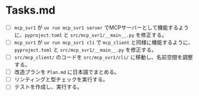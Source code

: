 # Tasks.md
- [ ] `mcp_svr1` が `uv run mcp_svr1 server` でMCPサーバーとして機能するように、`pyproject.toml` と `src/mcp_svr1/__main__.py` を修正する。
- [ ] `mcp_svr1` が `uv run mcp_svr1 cli` で `mcp_client` と同様に機能するように、`pyproject.toml` と `src/mcp_svr1/__main__.py` を修正する。
- [ ] `src/mcp_client/` のコードを `src/mcp_svr1/cli/` に移動し、名前空間を調整する。
- [ ] 改造プランを `Plan.md` に日本語でまとめる。
- [ ] リンティングと型チェックを実行する。
- [ ] テストを作成し、実行する。
